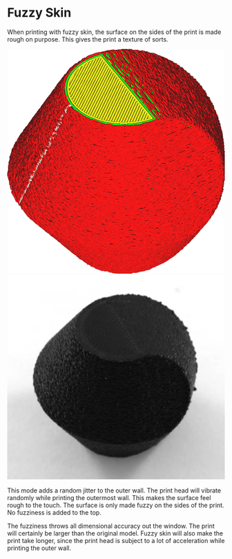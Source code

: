 Fuzzy Skin
====
When printing with fuzzy skin, the surface on the sides of the print is made rough on purpose. This gives the print a texture of sorts.

![The walls look wobbly in Cura's layer view](images/magic_fuzzy_skin_enabled.png)
![The print result sports a rough texture](images/magic_fuzzy_skin_photo.jpg)

This mode adds a random jitter to the outer wall. The print head will vibrate randomly while printing the outermost wall. This makes the surface feel rough to the touch. The surface is only made fuzzy on the sides of the print. No fuzziness is added to the top.

The fuzziness throws all dimensional accuracy out the window. The print will certainly be larger than the original model. Fuzzy skin will also make the print take longer, since the print head is subject to a lot of acceleration while printing the outer wall.